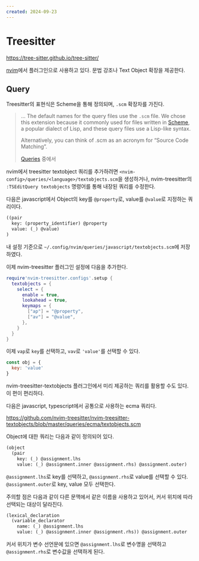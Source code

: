 ```yaml
---
created: 2024-09-23
---
```

# Treesitter

https://tree-sitter.github.io/tree-sitter/

[nvim](/docs/wiki/vim.md)에서 플러그인으로 사용하고 있다.
문법 강조나 Text Object 확장을 제공한다.

## Query

Treesitter의 표현식은 Scheme을 통해 정의되며, `.scm` 확장자를 가진다.

> ... The default names for the query files use the `.scm` file. We chose this extension because it commonly used for files written in [Scheme](https://en.wikipedia.org/wiki/Scheme_%28programming_language%29), a popular dialect of Lisp, and these query files use a Lisp-like syntax.
>
> Alternatively, you can think of .scm as an acronym for “Source Code Matching”.
>
> [Queries](https://tree-sitter.github.io/tree-sitter/syntax-highlighting#queries) 중에서

nvim에서 treesitter textobject 쿼리를 추가하려면 `<nvim-config>/queries/<language>/textobjects.scm`을 생성하거나,
nvim-treesitter의 `:TSEditQuery textobjects` 명령어를 통해 내장된 쿼리를 수정한다.

다음은 javascript에서 Object의 key를 `@property`로, value를 `@value`로 지정하는 쿼리이다.

```Scheme
((pair
  key: (property_identifier) @property
  value: (_) @value)
)
```

내 설정 기준으로 `~/.config/nvim/queries/javascript/textobjects.scm`에 저장하였다.

이제 nvim-treesitter 플러그인 설정에 다음을 추가한다.

```lua
require'nvim-treesitter.configs'.setup {
  textobjects = {
    select = {
      enable = true,
      lookahead = true,
      keymaps = {
        ["ap"] = "@property",
        ["av"] = "@value",
      },
    }
  }
}
```

이제 `vap`로 `key`를 선택하고, `vav`로 `'value'`를 선택할 수 있다.

```javascript
const obj = {
  key: 'value'
}
```

nvim-treesitter-textobjects 플러그인에서 미리 제공하는 쿼리를 활용할 수도 있다. 이 편이 편리하다.

다음은 javascript, typescript에서 공통으로 사용하는 ecma 쿼리다.

https://github.com/nvim-treesitter/nvim-treesitter-textobjects/blob/master/queries/ecma/textobjects.scm

Object에 대한 쿼리는 다음과 같이 정의되어 있다.

```Scheme
(object
  (pair
    key: (_) @assignment.lhs
    value: (_) @assignment.inner @assignment.rhs) @assignment.outer)
```

`@assignment.lhs`로 key를 선택하고, `@assignment.rhs`로 value를 선택할 수 있다.
`@assignment.outer`로 key, value 모두 선택한다.

주의할 점은 다음과 같이 다른 문맥에서 같은 이름을 사용하고 있어서, 커서 위치에 따라 선택되는 대상이 달라진다.

```Scheme
(lexical_declaration
  (variable_declarator
    name: (_) @assignment.lhs
    value: (_) @assignment.inner @assignment.rhs)) @assignment.outer
```

커서 위치가 변수 선언문에 있으면 `@assignment.lhs`로 변수명을 선택하고 `@assignment.rhs`로 변수값을 선택하게 된다.
